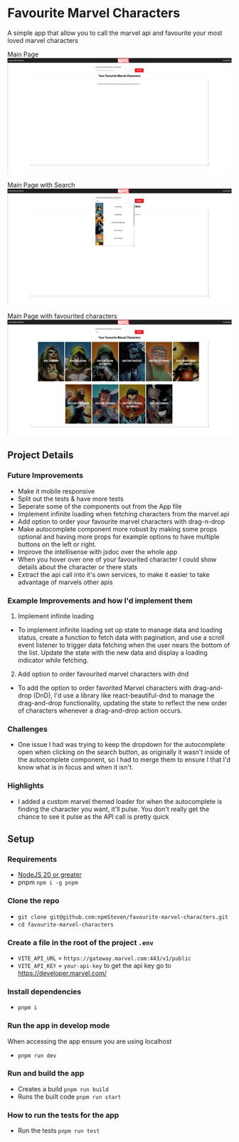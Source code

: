 # Favourite Marvel Characters
A simple app that allow you to call the marvel api and favourite your most loved marvel characters

Main Page
![marvel favourite app main page](./images/main.png)

Main Page with Search
![marvel favourite app main with search page](./images/main-search.png)

Main Page with favourited characters
![marvel favourite app main with favourited characters page](./images/main-favourite.png)

## Project Details

### Future Improvements
- Make it mobile responsive
- Split out the tests & have more tests
- Seperate some of the components out from the App file
- Implement infinite loading when fetching characters from the marvel api
- Add option to order your favourite marvel characters with drag-n-drop
- Make autocomplete component more robust by making some props optional and having more props for example options to have multiple buttons on the left or right.
- Improve the intellisense with jsdoc over the whole app
- When you hover over one of your favourited character I could show details about the character or there stats
- Extract the api call into it's own services, to make it easier to take advantage of marvels other apis

### Example Improvements and how I'd implement them
1. Implement infinite loading
  - To implement infinite loading set up state to manage data and loading status, create a function to fetch data with pagination, and use a scroll event listener to trigger data fetching when the user nears the bottom of the list. Update the state with the new data and display a loading indicator while fetching.
2. Add option to order favourited marvel characters with dnd
  - To add the option to order favorited Marvel characters with drag-and-drop (DnD), I'd use a library like react-beautiful-dnd to manage the drag-and-drop functionality, updating the state to reflect the new order of characters whenever a drag-and-drop action occurs.

### Challenges
- One issue I had was trying to keep the dropdown for the autocomplete open when clicking on the search button, as originally it wasn't inside of the autocomplete component, so I had to merge them to ensure I that I'd know what is in focus and when it isn't.

### Highlights
- I added a custom marvel themed loader for when the autocomplete is finding the character you want, it'll pulse. You don't really get the chance to see it pulse as the API call is pretty quick

## Setup

### Requirements
- [NodeJS 20 or greater](https://nodejs.org/en/download/package-manager)
- pnpm `npm i -g pnpm`

### Clone the repo
- `git clone git@github.com:npmSteven/favourite-marvel-characters.git`
- `cd favourite-marvel-characters`

### Create a file in the root of the project `.env`
- `VITE_API_URL` = `https://gateway.marvel.com:443/v1/public`
- `VITE_API_KEY` = `your-api-key` to get the api key go to https://developer.marvel.com/

### Install dependencies
- `pnpm i`

### Run the app in develop mode
When accessing the app ensure you are using localhost
- `pnpm run dev`

### Run and build the app
- Creates a build `pnpm run build`
- Runs the built code `pnpm run start`

### How to run the tests for the app
- Run the tests `pnpm run test`

